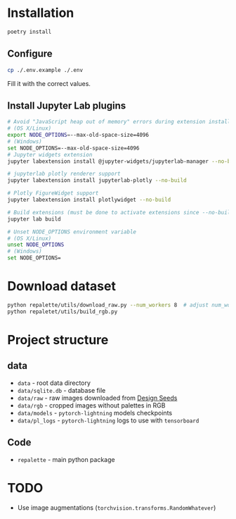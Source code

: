 # Installation
```bash
poetry install
```

## Configure
```bash
cp ./.env.example ./.env
```
Fill it with the correct values.

## Install Jupyter Lab plugins

```bash
# Avoid "JavaScript heap out of memory" errors during extension installation
# (OS X/Linux)
export NODE_OPTIONS=--max-old-space-size=4096
# (Windows)
set NODE_OPTIONS=--max-old-space-size=4096
# Jupyter widgets extension
jupyter labextension install @jupyter-widgets/jupyterlab-manager --no-build

# jupyterlab plotly renderer support
jupyter labextension install jupyterlab-plotly --no-build

# Plotly FigureWidget support
jupyter labextension install plotlywidget --no-build

# Build extensions (must be done to activate extensions since --no-build is used above)
jupyter lab build

# Unset NODE_OPTIONS environment variable
# (OS X/Linux)
unset NODE_OPTIONS
# (Windows)
set NODE_OPTIONS=
```

# Download dataset
```bash
python repalette/utils/download_raw.py --num_workers 8  # adjust num_workers
python repaletet/utils/build_rgb.py
```

# Project structure
## data
* `data` - root data directory
* `data/sqlite.db` - database file
* `data/raw` - raw images downloaded from [Design Seeds](https://www.design-seeds.com/blog/page/")
* `data/rgb` - cropped images without palettes in RGB
* `data/models` - `pytorch-lightning` models checkpoints
* `data/pl_logs` - `pytorch-lightning` logs to use with `tensorboard`
## Code
* `repalette` - main python package

# TODO
* Use image augmentations (`torchvision.transforms.RandomWhatever`)
